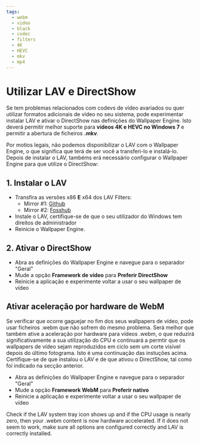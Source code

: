 ```yaml
---
tags:
  - webm
  - video
  - black
  - codec
  - filters
  - 4K
  - HEVC
  - mkv
  - mp4
---
```


# Utilizar LAV e DirectShow
Se tem problemas relacionados com codevs de vídeo avariados ou quer utilizar formatos adicionais de vídeo no seu sistema, pode experimentar instalar LAV e ativar o DirectShow nas definições do Wallpaper Engine. Isto deverá permitir melhor suporte para **vídeos 4K e HEVC no Windows 7** e permitir a abertura de ficheiros **.mkv**.

Por motios legais, não podemos disponibilizar o LAV com o Wallpaper Engine, o que significa que terá de ser você a transferi-lo e instalá-lo. Depois de instalar o LAV, tambéms erá necessário configurar o Wallpaper Engine para que utilize o DirectShow:

## 1. Instalar o LAV
* Transfira as versões x86 **E** x64 dos LAV Filters:
  * Mirror #1: [Github](https://github.com/Nevcairiel/LAVFilters/releases)
  * Mirror #2: [Fosshub](https://www.fosshub.com/LAV-Filters.html)
* Instale o LAV, certifique-se de que o seu utilizador do Windows tem direitos de administrador
* Reinicie o Wallpaper Engine.

## 2. Ativar o DirectShow
* Abra as definições do Wallpaper Engine e navegue para o separador "Geral"
* Mude a opção **Framework de vídeo** para **Preferir DirectShow**
* Reinicie a aplicação e experimente voltar a usar o seu wallpaper de vídeo

## Ativar aceleração por hardware de WebM
Se verificar que ocorre gaguejar no fim dos seus wallpapers de vídeo, pode usar ficheiros .webm que não sofrem do mesmo problema. Será melhor que também ative a aceleração por hardware para vídeos .webm, o que reduzirá significativamente a sua utilização do CPU e continuará a permtir que os wallpapers de vídeo sejam reproduzidos em ciclo sem um corte visível depois do último fotograma. Isto é uma continuação das instuções acima. Certifique-se de que instalou o LAV e de que ativou o DirectShow, tal como foi indicado na secção anterior.
* Abra as definições do Wallpaper Engine e navegue para o separador "Geral"
* Mude a opção **Framework WebM** para **Preferir nativo**
* Reinicie a aplicação e experimente voltar a usar o seu wallpaper de vídeo

Check if the LAV system tray icon shows up and if the CPU usage is nearly zero, then your .webm content is now hardware accelerated. If it does not seem to work, make sure all options are configured correctly and LAV is correctly installed.